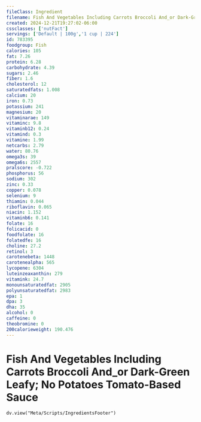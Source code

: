 ```yaml
---
fileClass: Ingredient
filename: Fish And Vegetables Including Carrots Broccoli And_or Dark-Green Leafy; No Potatoes Tomato-Based Sauce
created: 2024-12-21T19:27:02-06:00
cssclasses: ['nutFact']
servings: ['Default | 100g','1 cup | 224']
id: 783395
foodgroup: Fish
calories: 105
fat: 7.26
protein: 6.28
carbohydrate: 4.39
sugars: 2.46
fiber: 1.6
cholesterol: 12
saturatedfats: 1.008
calcium: 20
iron: 0.73
potassium: 241
magnesium: 20
vitaminarae: 149
vitaminc: 9.8
vitaminb12: 0.24
vitamind: 0.3
vitamine: 1.99
netcarbs: 2.79
water: 80.76
omega3s: 39
omega6s: 2557
pralscore: -0.722
phosphorus: 56
sodium: 302
zinc: 0.33
copper: 0.078
selenium: 9
thiamin: 0.044
riboflavin: 0.065
niacin: 1.152
vitaminb6: 0.141
folate: 16
folicacid: 0
foodfolate: 16
folatedfe: 16
choline: 27.2
retinol: 3
carotenebeta: 1448
carotenealpha: 565
lycopene: 6304
luteinzeaxanthin: 279
vitamink: 24.7
monounsaturatedfat: 2905
polyunsaturatedfat: 2983
epa: 1
dpa: 3
dha: 35
alcohol: 0
caffeine: 0
theobromine: 0
200calorieweight: 190.476
---
```


# Fish And Vegetables Including Carrots Broccoli And_or Dark-Green Leafy; No Potatoes Tomato-Based Sauce

```dataviewjs
dv.view("Meta/Scripts/IngredientsFooter")
```